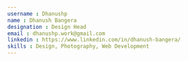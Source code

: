 ```yaml
---
username : Dhanushp
name : Dhanush Bangera
designation : Design Head
email : dhanushp.work@gmail.com
linkedin : https://www.linkedin.com/in/dhanush-bangera/
skills : Design, Photography, Web Development
---
```

